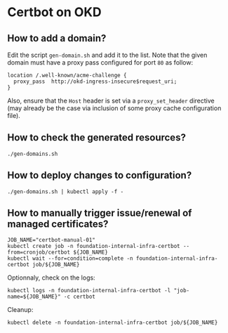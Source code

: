 # Certbot on OKD

## How to add a domain?

Edit the script `gen-domain.sh` and add it to the list. Note that the given domain must have a proxy pass configured for port `80` as follow:

```nginx
location /.well-known/acme-challenge {
  proxy_pass  http://okd-ingress-insecure$request_uri;
}
```

Also, ensure that the `Host` header is set via a `proxy_set_header` directive (may already be the case via inclusion of some proxy cache configuration file).

## How to check the generated resources?

```
./gen-domains.sh
```

## How to deploy changes to configuration?

```
./gen-domains.sh | kubectl apply -f -
```

## How to manually trigger issue/renewal of managed certificates?

```
JOB_NAME="certbot-manual-01"
kubectl create job -n foundation-internal-infra-certbot --from=cronjob/certbot ${JOB_NAME}
kubectl wait --for=condition=complete -n foundation-internal-infra-certbot job/${JOB_NAME}
```

Optionnaly, check on the logs:

```
kubectl logs -n foundation-internal-infra-certbot -l "job-name=${JOB_NAME}" -c certbot
```

Cleanup:

```
kubectl delete -n foundation-internal-infra-certbot job/${JOB_NAME}
```